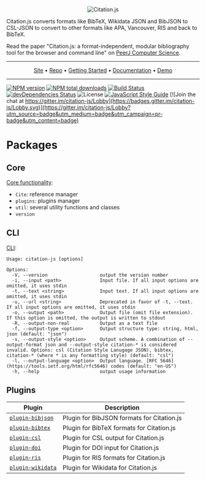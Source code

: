 <p align="center"><img alt="Citation.js" src="https://citation.js.org/static/img/square_logo_medium.png" /></p>

Citation.js converts formats like BibTeX, Wikidata JSON and BibJSON to CSL-JSON to convert to other formats like APA, Vancouver, RIS and back to BibTeX.

Read the paper "Citation.js: a format-independent, modular bibliography tool for the browser and command line" on [PeerJ Computer Science](https://peerj.com/articles/cs-214/?td=bl).

---

<p align="center"><a href="https://citation.js.org">Site</a> • <a href="https://github.com/citation-js/citation-js">Repo</a> • <a href="https://citation.js.org/api/tutorial-getting_started.html">Getting Started</a> • <a href="https://citation.js.org/api">Documentation</a> • <a href="https://citation.js.org/demo">Demo</a></p>

---

[![NPM version](https://img.shields.io/npm/v/@citation-js/core.svg)](https://npmjs.org/package/@citation-js/core)
[![NPM total downloads](https://img.shields.io/npm/dt/@citation-js/core.svg)](https://npmcharts.com/compare/@citation-js%2Fcore?minimal=true)
[![Build Status](https://github.com/citation-js/citation-js/workflows/build/badge.svg)](https://github.com/citation-js/citation-js/actions?query=workflow%3Abuild)
[![devDependencies Status](https://david-dm.org/citation-js/citation-js/dev-status.svg)](https://david-dm.org/citation-js/citation-js?type=dev)
![License](https://img.shields.io/npm/l/@citation-js/core.svg)
[![JavaScript Style Guide](https://img.shields.io/badge/code_style-standard-brightgreen.svg)](https://standardjs.com)
[![Join the chat at https://gitter.im/citation-js/Lobby](https://badges.gitter.im/citation-js/Lobby.svg)](https://gitter.im/citation-js/Lobby?utm_source=badge&utm_medium=badge&utm_campaign=pr-badge&utm_content=badge)

# Packages

## Core

[Core functionality](https://github.com/citation-js/citation-js/tree/master/packages/core):

  * `Cite`: reference manager
  * `plugins`: plugins manager
  * `util`: several utility functions and classes
  * `version`

## CLI

[CLI](https://github.com/citation-js/citation-js/tree/master/packages/cli):

    Usage: citation-js [options]

    Options:
      -V, --version                   output the version number
      -i, --input <path>              Input file. If all input options are omitted, it uses stdin
      -t, --text <string>             Input text. If all input options are omitted, it uses stdin
      -u, --url <string>              Deprecated in favor of -t, --text. If all input options are omitted, it uses stdin
      -o, --output <path>             Output file (omit file extension). If this option is omitted, the output is written to stdout
      -R, --output-non-real           Output as a text file
      -f, --output-type <option>      Output structure type: string, html, json (default: "json")
      -s, --output-style <option>     Output scheme. A combination of --output-format json and --output-style citation-* is considered invalid. Options: csl (Citation Style Lanugage JSON), bibtex, citation-* (where * is any formatting style) (default: "csl")
      -l, --output-language <option>  Output language. [RFC 5646](https://tools.ietf.org/html/rfc5646) codes (default: "en-US")
      -h, --help                      output usage information

## Plugins

| Plugin | Description |
|---|---|
| [`plugin-bibjson`](https://github.com/citation-js/citation-js/tree/master/packages/plugin-bibjson) | Plugin for BibJSON formats for Citation.js |
| [`plugin-bibtex`](https://github.com/citation-js/citation-js/tree/master/packages/plugin-bibtex) | Plugin for BibTeX formats for Citation.js |
| [`plugin-csl`](https://github.com/citation-js/citation-js/tree/master/packages/plugin-csl) | Plugin for CSL output for Citation.js |
| [`plugin-doi`](https://github.com/citation-js/citation-js/tree/master/packages/plugin-doi) | Plugin for DOI input for Citation.js |
| [`plugin-ris`](https://github.com/citation-js/citation-js/tree/master/packages/plugin-ris) | Plugin for RIS formats for Citation.js |
| [`plugin-wikidata`](https://github.com/citation-js/citation-js/tree/master/packages/plugin-wikidata) | Plugin for Wikidata for Citation.js |
